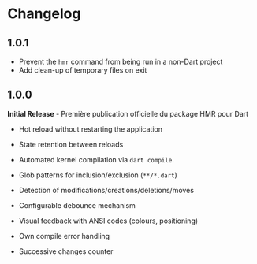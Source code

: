 # Changelog

## 1.0.1
- Prevent the `hmr` command from being run in a non-Dart project
- Add clean-up of temporary files on exit

## 1.0.0

**Initial Release** - Première publication officielle du package HMR pour Dart

- Hot reload without restarting the application
- State retention between reloads
- Automated kernel compilation via `dart compile`.

- Glob patterns for inclusion/exclusion (`**/*.dart`)
- Detection of modifications/creations/deletions/moves
- Configurable debounce mechanism

- Visual feedback with ANSI codes (colours, positioning)
- Own compile error handling
- Successive changes counter
